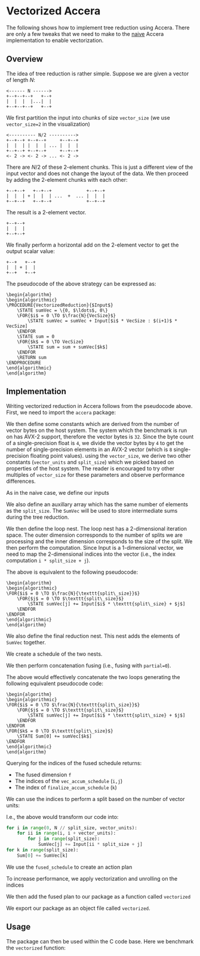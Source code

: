 # Vectorized Accera

The following shows how to implement tree reduction using Accera.
There are only a few tweaks that we need to make to the [naive](src/reduction/naive.md) Accera implementation to enable vectorization. 

## Overview

The idea of tree reduction is rather simple.
Suppose we are given a vector of length $N$:

```ditaa
<------ N ------>
+--+--+--+   +--+
|  |  |  |...|  |
+--+--+--+   +--+
``` 

We first partition the input into chunks of size `vector_size` (we use `vector_size=2` in the visualization)



```ditaa
<---------- N/2 ---------->
+--+--+ +--+--+     +--+--+
|  |  | |  |  | ... |  |  |
+--+--+ +--+--+     +--+--+
<- 2 -> <- 2 -> ... <- 2 ->
```

There are $N/2$ of these $2$-element chunks.
This is just a different view of the input vector and does not change the layout of the data.
We then proceed by adding the $2$-element chunks with each other:

```ditaa
+--+--+   +--+--+             +--+--+
|  |  | + |  |  | ...  +  ... |  |  |
+--+--+   +--+--+             +--+--+
```

The result is a $2$-element vector. 

```ditaa
+--+--+ 
|  |  |  
+--+--+ 
```

We finally perform a horizontal add on the $2$-element vector to get the output scalar value:

```ditaa
+--+   +--+ 
|  | + |  |  
+--+   +--+ 
```

The pseudocode of the above strategy can be expressed as:


```algorithm
\begin{algorithm} 
\begin{algorithmic} 
\PROCEDURE{VectorizedReduction}{$Input$}
    \STATE sumVec = \{0, $\ldots$, 0\}
    \FOR{$i$ = 0 \TO $\frac{N}{VecSize}$}  
        \STATE sumVec = sumVec + Input[$i$ * VecSize : $(i+1)$ * VecSize]
    \ENDFOR
    \STATE sum = 0 
    \FOR{$k$ = 0 \TO VecSize} 
        \STATE sum = sum + sumVec[$k$]
    \ENDFOR
    \RETURN sum
\ENDPROCEDURE
\end{algorithmic}
\end{algorithm}
```

## Implementation

Writing vectorized reduction in Accera follows from the pseudocode above.
First, we need to import the `accera` package:

[](vectorized.py ':include :type=code python :fragment=import-package')

We then define some constants which are derived from the number of vector bytes on the host system.
The system which the benchmark is run on has AVX-2 support, therefore the vector bytes is `32`.
Since the byte count of a single-precision float is `4`, we divide the vector bytes by `4` to get the number of single-precision elements in an AVX-2 vector (which is `8` single-precision floating point values).
using the `vector_size`, we derive two other constants (`vector_units` and `split_size`) which we picked based on properties of the host  system.
The reader is encouraged to try other multiples of `vector_size` for these parameters and observe performance differences.

[](vectorized.py ':include :type=code python :fragment=declare-target-dependent-properties')

As in the naive case, we define our inputs

[](vectorized.py ':include :type=code python :fragment=declare-inputs')

We also define an auxillary array which has the same number of elements as the `split_size`.
The `SumVec` will be used to store intermediate sums during the tree reduction.

[](vectorized.py ':include :type=code python :fragment=declare-input-vec')

We then define the loop nest.
The loop nest has a $2$-dimensional iteration space.
The outer dimension corresponds to the number of splits we are processing and the inner dimension corresponds to the size of the split.
We then perform the computation.
Since Input is a $1$-dimensional vector, we need to map the $2$-dimensional indices into the vector (i.e., the index computation `i * split_size + j`).

[](vectorized.py ':include :type=code python :fragment=declare-vector-reduction-iteration-logic')

The above is equivalent to the following pseudocode:


```algorithm
\begin{algorithm} 
\begin{algorithmic}  
\FOR{$i$ = 0 \TO $\frac{N}{\texttt{split\_size}}$}  
    \FOR{$j$ = 0 \TO $\texttt{split\_size}$} 
        \STATE sumVec[j] += Input[$i$ * \texttt{split\_size} + $j$]
    \ENDFOR
\ENDFOR 
\end{algorithmic}
\end{algorithm}
```
 

We also define the final reduction nest.
This nest adds the elements of `SumVec` together.

[](vectorized.py ':include :type=code python :fragment=declare-horizontal-reduction-iteration-logic')

We create a schedule of the two nests.

[](vectorized.py ':include :type=code python :fragment=create-two-schedules')

We then perform concatenation fusing (i.e., fusing with `partial=0`).

[](vectorized.py ':include :type=code python :fragment=fuse-two-schedules')

The above would effectively concatenate the two loops generating the following equivalent pseudocode code:


```algorithm
\begin{algorithm} 
\begin{algorithmic}  
\FOR{$i$ = 0 \TO $\frac{N}{\texttt{split\_size}}$}  
    \FOR{$j$ = 0 \TO $\texttt{split\_size}$} 
        \STATE sumVec[j] += Input[$i$ * \texttt{split\_size} + $j$]
    \ENDFOR
\ENDFOR 
\FOR{$k$ = 0 \TO $\texttt{split\_size}$} 
    \STATE Sum[0] += sumVec[$k$]
\ENDFOR 
\end{algorithmic}
\end{algorithm}
```
 
 

Querying for the indices of the fused schedule returns:

 - The fused dimension `f` 
 - The indices of the `vec_accum_schedule` (`i,j`)
 - The index of `finalize_accum_schedule` (`k`)



[](vectorized.py ':include :type=code python :fragment=get-fused-schedule-indices')

We can use the indices to perform a split based on the number of vector units:

[](vectorized.py ':include :type=code python :fragment=split-index-by-vector-units')

I.e., the above would transform our code into:

```python
for i in range(0, N // split_size, vector_units):
    for ii in range(i, i + vector_units):
        for j in range(split_size):
            SumVec[j] += Input[ii * split_size + j]
for k in range(split_size):
    Sum[0] += SumVec[k]
```

We use the `fused_schedule` to create an action plan

[](vectorized.py ':include :type=code python :fragment=create-fused-action-plan')

To increase performance, we apply vectorization and unrolling on the indices

[](vectorized.py ':include :type=code python :fragment=optimize-indices')

We then add the fused plan to our package as a function called `vectorized`

[](vectorized.py ':include :type=code python :fragment=create-package')

We export our package as an object file called `vectorized`.

[](vectorized.py ':include :type=code python :fragment=export-package')

## Usage

The package can then be used within the C code base. 
Here we benchmark the `vectorized` function:

[](accera_vectorized.cpp ':include :type=code cpp')